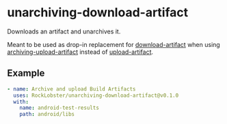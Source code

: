 # unarchiving-download-artifact

Downloads an artifact and unarchives it.

Meant to be used as drop-in replacement for [download-artifact](https://github.com/marketplace/actions/download-a-build-artifact) when using [archiving-upload-artifact](https://github.com/marketplace/actions/archive-and-upload-build-artifacts) instead of [upload-artifact](https://github.com/marketplace/actions/upload-a-build-artifact).

## Example
```yaml
- name: Archive and upload Build Artifacts
  uses: RockLobster/unarchiving-download-artifact@v0.1.0
  with:
    name: android-test-results
    path: android/libs
```
